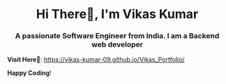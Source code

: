 <h1 align="center">Hi There👋, I'm Vikas Kumar</h1>
<h3 align="center">A passionate Software Engineer from India. I am a Backend web developer </h3>

**Visit Here**🚀: https://vikas-kumar-09.github.io/Vikas_Portfolio/

**Happy Coding**!
